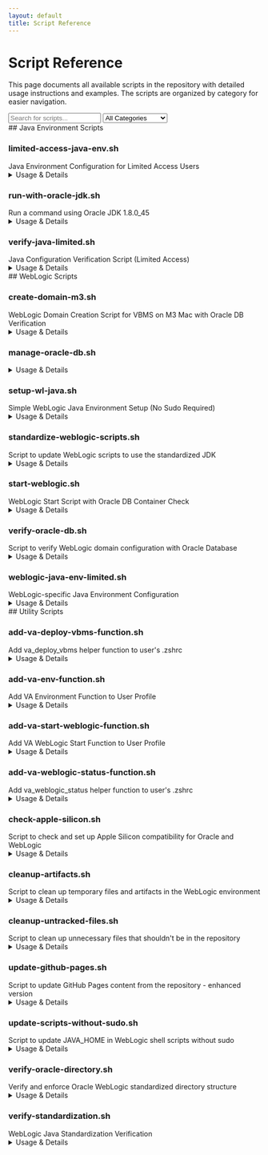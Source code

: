 ```yaml
---
layout: default
title: Script Reference
---
```


# Script Reference

This page documents all available scripts in the repository with detailed usage instructions and examples.
The scripts are organized by category for easier navigation.

<div class="script-search-container">
  <input type="text" id="scriptSearchInput" placeholder="Search for scripts..." onkeyup="filterScripts()">
  <select id="categoryFilter" onchange="filterScripts()">
    <option value="all">All Categories</option>
    <option value="java">Java Environment</option>
    <option value="weblogic">WebLogic</option>
    <option value="utils">Utilities</option>
  </select>
</div>

<script>
function filterScripts() {
  const input = document.getElementById('scriptSearchInput');
  const filter = input.value.toLowerCase();
  const category = document.getElementById('categoryFilter').value;
  
  const sections = document.querySelectorAll('.script-section');
  const cards = document.querySelectorAll('.script-card');
  
  // First hide/show sections based on category
  sections.forEach(section => {
    const sectionCategory = section.getAttribute('data-category');
    if(category === 'all' || sectionCategory === category) {
      section.style.display = '';
    } else {
      section.style.display = 'none';
    }
  });
  
  // Then filter cards by search term
  let visibleCount = 0;
  cards.forEach(card => {
    const section = card.closest('.script-section');
    const sectionVisible = section.style.display !== 'none';
    
    const title = card.querySelector('h3').textContent.toLowerCase();
    const desc = card.querySelector('.script-description').textContent.toLowerCase();
    
    if(sectionVisible && (title.includes(filter) || desc.includes(filter))) {
      card.style.display = '';
      visibleCount++;
    } else {
      card.style.display = 'none';
    }
  });
  
  document.getElementById('noResultsMsg').style.display = visibleCount === 0 ? 'block' : 'none';
}
</script>

<p id="noResultsMsg" style="display:none;">No scripts match your search criteria. Try a different search term or category.</p>

<section class="script-section" data-category="java">
## Java Environment Scripts

<div class="script-grid">
<div class="script-card">
  <h3>limited-access-java-env.sh</h3>
  <div class="script-description">Java Environment Configuration for Limited Access Users</div>
  
  <details>
    <summary>Usage & Details</summary>
    <div class="script-details">
      <h4>Usage</h4>
      <p>See script for details</p>
      
      <h4>Run Command</h4>
      <div class="command-box">
        <code>./scripts/java/limited-access-java-env.sh</code>
        <button class="copy-btn" onclick="copyToClipboard(this)">
          <span class="copy-icon">📋</span>
          <span class="copy-text">Copy</span>
        </button>
      </div>
    </div>
  </details>
</div>
<div class="script-card">
  <h3>run-with-oracle-jdk.sh</h3>
  <div class="script-description">Run a command using Oracle JDK 1.8.0_45</div>
  
  <details>
    <summary>Usage & Details</summary>
    <div class="script-details">
      <h4>Usage</h4>
      <p> echo "Runs the specified command with Oracle JDK 1.8.0_45" exit 1 fi </p>
      
      <h4>Run Command</h4>
      <div class="command-box">
        <code>./scripts/java/run-with-oracle-jdk.sh</code>
        <button class="copy-btn" onclick="copyToClipboard(this)">
          <span class="copy-icon">📋</span>
          <span class="copy-text">Copy</span>
        </button>
      </div>
    </div>
  </details>
</div>
<div class="script-card">
  <h3>verify-java-limited.sh</h3>
  <div class="script-description">Java Configuration Verification Script (Limited Access)</div>
  
  <details>
    <summary>Usage & Details</summary>
    <div class="script-details">
      <h4>Usage</h4>
      <p>See script for details</p>
      
      <h4>Run Command</h4>
      <div class="command-box">
        <code>./scripts/java/verify-java-limited.sh</code>
        <button class="copy-btn" onclick="copyToClipboard(this)">
          <span class="copy-icon">📋</span>
          <span class="copy-text">Copy</span>
        </button>
      </div>
    </div>
  </details>
</div>
</div>
</section>
<section class="script-section" data-category="weblogic">
## WebLogic Scripts

<div class="script-grid">
<div class="script-card">
  <h3>create-domain-m3.sh</h3>
  <div class="script-description">WebLogic Domain Creation Script for VBMS on M3 Mac with Oracle DB Verification</div>
  
  <details>
    <summary>Usage & Details</summary>
    <div class="script-details">
      <h4>Usage</h4>
      <p>See script for details</p>
      
      <h4>Run Command</h4>
      <div class="command-box">
        <code>./scripts/weblogic/create-domain-m3.sh</code>
        <button class="copy-btn" onclick="copyToClipboard(this)">
          <span class="copy-icon">📋</span>
          <span class="copy-text">Copy</span>
        </button>
      </div>
    </div>
  </details>
</div>
<div class="script-card">
  <h3>manage-oracle-db.sh</h3>
  <div class="script-description"></div>
  
  <details>
    <summary>Usage & Details</summary>
    <div class="script-details">
      <h4>Usage</h4>
      <p>See script for details</p>
      
      <h4>Run Command</h4>
      <div class="command-box">
        <code>./scripts/weblogic/manage-oracle-db.sh</code>
        <button class="copy-btn" onclick="copyToClipboard(this)">
          <span class="copy-icon">📋</span>
          <span class="copy-text">Copy</span>
        </button>
      </div>
    </div>
  </details>
</div>
<div class="script-card">
  <h3>setup-wl-java.sh</h3>
  <div class="script-description">Simple WebLogic Java Environment Setup (No Sudo Required)</div>
  
  <details>
    <summary>Usage & Details</summary>
    <div class="script-details">
      <h4>Usage</h4>
      <p> echo "Runs the specified command with Oracle JDK 1.8.0_45" exit 1 fi </p>
      
      <h4>Run Command</h4>
      <div class="command-box">
        <code>./scripts/weblogic/setup-wl-java.sh</code>
        <button class="copy-btn" onclick="copyToClipboard(this)">
          <span class="copy-icon">📋</span>
          <span class="copy-text">Copy</span>
        </button>
      </div>
    </div>
  </details>
</div>
<div class="script-card">
  <h3>standardize-weblogic-scripts.sh</h3>
  <div class="script-description">Script to update WebLogic scripts to use the standardized JDK</div>
  
  <details>
    <summary>Usage & Details</summary>
    <div class="script-details">
      <h4>Usage</h4>
      <p> SCRIPT_DIR="\$(dirname "\$0")" ORACLE_JDK="$JDK_PATH" </p>
      
      <h4>Run Command</h4>
      <div class="command-box">
        <code>./scripts/weblogic/standardize-weblogic-scripts.sh</code>
        <button class="copy-btn" onclick="copyToClipboard(this)">
          <span class="copy-icon">📋</span>
          <span class="copy-text">Copy</span>
        </button>
      </div>
    </div>
  </details>
</div>
<div class="script-card">
  <h3>start-weblogic.sh</h3>
  <div class="script-description">WebLogic Start Script with Oracle DB Container Check</div>
  
  <details>
    <summary>Usage & Details</summary>
    <div class="script-details">
      <h4>Usage</h4>
      <p>See script for details</p>
      
      <h4>Run Command</h4>
      <div class="command-box">
        <code>./scripts/weblogic/start-weblogic.sh</code>
        <button class="copy-btn" onclick="copyToClipboard(this)">
          <span class="copy-icon">📋</span>
          <span class="copy-text">Copy</span>
        </button>
      </div>
    </div>
  </details>
</div>
<div class="script-card">
  <h3>verify-oracle-db.sh</h3>
  <div class="script-description">Script to verify WebLogic domain configuration with Oracle Database</div>
  
  <details>
    <summary>Usage & Details</summary>
    <div class="script-details">
      <h4>Usage</h4>
      <p>See script for details</p>
      
      <h4>Run Command</h4>
      <div class="command-box">
        <code>./scripts/weblogic/verify-oracle-db.sh</code>
        <button class="copy-btn" onclick="copyToClipboard(this)">
          <span class="copy-icon">📋</span>
          <span class="copy-text">Copy</span>
        </button>
      </div>
    </div>
  </details>
</div>
<div class="script-card">
  <h3>weblogic-java-env-limited.sh</h3>
  <div class="script-description">WebLogic-specific Java Environment Configuration</div>
  
  <details>
    <summary>Usage & Details</summary>
    <div class="script-details">
      <h4>Usage</h4>
      <p>See script for details</p>
      
      <h4>Run Command</h4>
      <div class="command-box">
        <code>./scripts/weblogic/weblogic-java-env-limited.sh</code>
        <button class="copy-btn" onclick="copyToClipboard(this)">
          <span class="copy-icon">📋</span>
          <span class="copy-text">Copy</span>
        </button>
      </div>
    </div>
  </details>
</div>
</div>
</section>
<section class="script-section" data-category="utils">
## Utility Scripts

<div class="script-grid">
<div class="script-card">
  <h3>add-va-deploy-vbms-function.sh</h3>
  <div class="script-description">Add va_deploy_vbms helper function to user's .zshrc</div>
  
  <details>
    <summary>Usage & Details</summary>
    <div class="script-details">
      <h4>Usage</h4>
      <p>See script for details</p>
      
      <h4>Run Command</h4>
      <div class="command-box">
        <code>./scripts/utils/add-va-deploy-vbms-function.sh</code>
        <button class="copy-btn" onclick="copyToClipboard(this)">
          <span class="copy-icon">📋</span>
          <span class="copy-text">Copy</span>
        </button>
      </div>
    </div>
  </details>
</div>
<div class="script-card">
  <h3>add-va-env-function.sh</h3>
  <div class="script-description">Add VA Environment Function to User Profile</div>
  
  <details>
    <summary>Usage & Details</summary>
    <div class="script-details">
      <h4>Usage</h4>
      <p>See script for details</p>
      
      <h4>Run Command</h4>
      <div class="command-box">
        <code>./scripts/utils/add-va-env-function.sh</code>
        <button class="copy-btn" onclick="copyToClipboard(this)">
          <span class="copy-icon">📋</span>
          <span class="copy-text">Copy</span>
        </button>
      </div>
    </div>
  </details>
</div>
<div class="script-card">
  <h3>add-va-start-weblogic-function.sh</h3>
  <div class="script-description">Add VA WebLogic Start Function to User Profile</div>
  
  <details>
    <summary>Usage & Details</summary>
    <div class="script-details">
      <h4>Usage</h4>
      <p>See script for details</p>
      
      <h4>Run Command</h4>
      <div class="command-box">
        <code>./scripts/utils/add-va-start-weblogic-function.sh</code>
        <button class="copy-btn" onclick="copyToClipboard(this)">
          <span class="copy-icon">📋</span>
          <span class="copy-text">Copy</span>
        </button>
      </div>
    </div>
  </details>
</div>
<div class="script-card">
  <h3>add-va-weblogic-status-function.sh</h3>
  <div class="script-description">Add va_weblogic_status helper function to user's .zshrc</div>
  
  <details>
    <summary>Usage & Details</summary>
    <div class="script-details">
      <h4>Usage</h4>
      <p>See script for details</p>
      
      <h4>Run Command</h4>
      <div class="command-box">
        <code>./scripts/utils/add-va-weblogic-status-function.sh</code>
        <button class="copy-btn" onclick="copyToClipboard(this)">
          <span class="copy-icon">📋</span>
          <span class="copy-text">Copy</span>
        </button>
      </div>
    </div>
  </details>
</div>
<div class="script-card">
  <h3>check-apple-silicon.sh</h3>
  <div class="script-description">Script to check and set up Apple Silicon compatibility for Oracle and WebLogic</div>
  
  <details>
    <summary>Usage & Details</summary>
    <div class="script-details">
      <h4>Usage</h4>
      <p>See script for details</p>
      
      <h4>Run Command</h4>
      <div class="command-box">
        <code>./scripts/utils/check-apple-silicon.sh</code>
        <button class="copy-btn" onclick="copyToClipboard(this)">
          <span class="copy-icon">📋</span>
          <span class="copy-text">Copy</span>
        </button>
      </div>
    </div>
  </details>
</div>
<div class="script-card">
  <h3>cleanup-artifacts.sh</h3>
  <div class="script-description">Script to clean up temporary files and artifacts in the WebLogic environment</div>
  
  <details>
    <summary>Usage & Details</summary>
    <div class="script-details">
      <h4>Usage</h4>
      <p>See script for details</p>
      
      <h4>Run Command</h4>
      <div class="command-box">
        <code>./scripts/utils/cleanup-artifacts.sh</code>
        <button class="copy-btn" onclick="copyToClipboard(this)">
          <span class="copy-icon">📋</span>
          <span class="copy-text">Copy</span>
        </button>
      </div>
    </div>
  </details>
</div>
<div class="script-card">
  <h3>cleanup-untracked-files.sh</h3>
  <div class="script-description">Script to clean up unnecessary files that shouldn't be in the repository</div>
  
  <details>
    <summary>Usage & Details</summary>
    <div class="script-details">
      <h4>Usage</h4>
      <p>See script for details</p>
      
      <h4>Run Command</h4>
      <div class="command-box">
        <code>./scripts/utils/cleanup-untracked-files.sh</code>
        <button class="copy-btn" onclick="copyToClipboard(this)">
          <span class="copy-icon">📋</span>
          <span class="copy-text">Copy</span>
        </button>
      </div>
    </div>
  </details>
</div>
<div class="script-card">
  <h3>update-github-pages.sh</h3>
  <div class="script-description">Script to update GitHub Pages content from the repository - enhanced version</div>
  
  <details>
    <summary>Usage & Details</summary>
    <div class="script-details">
      <h4>Usage</h4>
      <p> if [ -z "$usage" ]; then usage="See script for details" </p>
      
      <h4>Run Command</h4>
      <div class="command-box">
        <code>./scripts/utils/update-github-pages.sh</code>
        <button class="copy-btn" onclick="copyToClipboard(this)">
          <span class="copy-icon">📋</span>
          <span class="copy-text">Copy</span>
        </button>
      </div>
    </div>
  </details>
</div>
<div class="script-card">
  <h3>update-scripts-without-sudo.sh</h3>
  <div class="script-description">Script to update JAVA_HOME in WebLogic shell scripts without sudo</div>
  
  <details>
    <summary>Usage & Details</summary>
    <div class="script-details">
      <h4>Usage</h4>
      <p>See script for details</p>
      
      <h4>Run Command</h4>
      <div class="command-box">
        <code>./scripts/utils/update-scripts-without-sudo.sh</code>
        <button class="copy-btn" onclick="copyToClipboard(this)">
          <span class="copy-icon">📋</span>
          <span class="copy-text">Copy</span>
        </button>
      </div>
    </div>
  </details>
</div>
<div class="script-card">
  <h3>verify-oracle-directory.sh</h3>
  <div class="script-description">Verify and enforce Oracle WebLogic standardized directory structure</div>
  
  <details>
    <summary>Usage & Details</summary>
    <div class="script-details">
      <h4>Usage</h4>
      <p>See script for details</p>
      
      <h4>Run Command</h4>
      <div class="command-box">
        <code>./scripts/utils/verify-oracle-directory.sh</code>
        <button class="copy-btn" onclick="copyToClipboard(this)">
          <span class="copy-icon">📋</span>
          <span class="copy-text">Copy</span>
        </button>
      </div>
    </div>
  </details>
</div>
<div class="script-card">
  <h3>verify-standardization.sh</h3>
  <div class="script-description">WebLogic Java Standardization Verification</div>
  
  <details>
    <summary>Usage & Details</summary>
    <div class="script-details">
      <h4>Usage</h4>
      <p>See script for details</p>
      
      <h4>Run Command</h4>
      <div class="command-box">
        <code>./scripts/utils/verify-standardization.sh</code>
        <button class="copy-btn" onclick="copyToClipboard(this)">
          <span class="copy-icon">📋</span>
          <span class="copy-text">Copy</span>
        </button>
      </div>
    </div>
  </details>
</div>
</div>
</section>

<script>
function copyToClipboard(btn) {
  const commandText = btn.previousElementSibling.textContent;
  navigator.clipboard.writeText(commandText).then(() => {
    const originalText = btn.innerHTML;
    btn.innerHTML = '<span class="copy-icon">✅</span><span class="copy-text">Copied!</span>';
    
    setTimeout(() => {
      btn.innerHTML = originalText;
    }, 2000);
  });
}
</script>
